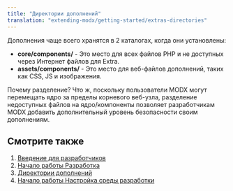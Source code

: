 ```yaml
---
title: "Директории дополнений"
translation: "extending-modx/getting-started/extras-directories"
---
```


Дополнения чаще всего хранятся в 2 каталогах, когда они установлены:

- **core/components/** - Это место для всех файлов PHP и не доступных через Интернет файлов для Extra.
- **assets/components/** - Это место для веб-файлов дополнений, таких как CSS, JS и изображения.

Почему разделение? Что ж, поскольку пользователи MODX могут перемещать ядро за пределы корневого веб-узла, разделение недоступных файлов на ядро/компоненты позволяет разработчикам MODX добавить дополнительный уровень безопасности своим дополнениям.

## Смотрите также

1. [Введение для разработчиков](developing-in-modx/overview-of-modx-development/developer-introduction)
2. [Начало работы Разработка](extending-modx/getting-started)
3. [Директории дополнений](developing-in-modx/overview-of-modx-development/extras-directories)
4. [Начало работы Настройка среды разработки](developing-in-modx/overview-of-modx-development/setting-up-a-development-environment)
